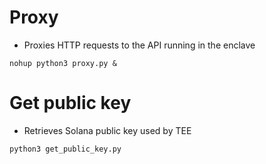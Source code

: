 # Proxy

- Proxies HTTP requests to the API running in the enclave

```shell
nohup python3 proxy.py &
```

# Get public key

- Retrieves Solana public key used by TEE

```shell
python3 get_public_key.py
```
